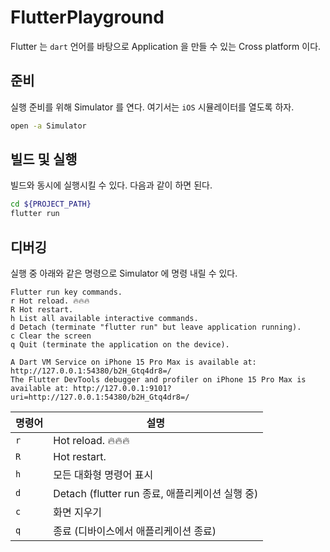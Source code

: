 # FlutterPlayground

Flutter 는 `dart` 언어를 바탕으로 Application 을 만들 수 있는 Cross platform 이다.


## 준비

실행 준비를 위해 Simulator 를 연다. 여기서는 `iOS` 시뮬레이터를 열도록 하자.

```zsh
open -a Simulator
```


## 빌드 및 실행

빌드와 동시에 실행시킬 수 있다. 다음과 같이 하면 된다.

```zsh
cd ${PROJECT_PATH}
flutter run
```


## 디버깅

실행 중 아래와 같은 명령으로 Simulator 에 명령 내릴 수 있다.

```
Flutter run key commands.
r Hot reload. 🔥🔥🔥
R Hot restart.
h List all available interactive commands.
d Detach (terminate "flutter run" but leave application running).
c Clear the screen
q Quit (terminate the application on the device).

A Dart VM Service on iPhone 15 Pro Max is available at: http://127.0.0.1:54380/b2H_Gtq4dr8=/
The Flutter DevTools debugger and profiler on iPhone 15 Pro Max is available at: http://127.0.0.1:9101?uri=http://127.0.0.1:54380/b2H_Gtq4dr8=/
```

| 명령어 | 설명                                       |
|--------|--------------------------------------------|
| `r`    | Hot reload. 🔥🔥🔥                             |
| `R`    | Hot restart.                                |
| `h`    | 모든 대화형 명령어 표시                      |
| `d`    | Detach (flutter run 종료, 애플리케이션 실행 중) |
| `c`    | 화면 지우기                                   |
| `q`    | 종료 (디바이스에서 애플리케이션 종료)          |